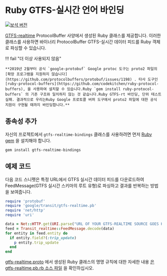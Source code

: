 # Ruby GTFS-실시간 언어 바인딩

[![보석 버전](https://badge.fury.io/rb/gtfs-realtime-bindings.svg)](https://badge.fury.io/rb/gtfs-realtime-bindings)

[GTFS-realtime](https://github.com/google/transit/tree/master/gtfs-realtime) ProtocolBuffer 사양에서 생성된 Ruby 클래스를 제공합니다. 이러한 클래스를 사용하면 바이너리 ProtocolBuffer GTFS-실시간 데이터 피드를 Ruby 객체로 파싱할 수 있습니다.

!!! fail "더 이상 사용되지 않음"

    **2019년 2월부터 공식 `google-protobuf` Google protoc 도구는 proto2 파일의 [확장 프로그램을 지원하지 않습니다](https://github.com/protocolbuffers/protobuf/issues/1198) . 타사 도구인 [ruby-protocol-buffers](https://github.com/codekitchen/ruby-protocol-buffers), 을 사용하여 설치할 수 있습니다.Ruby `gem install ruby-protocol-buffers` 의 기존 구조와 일치하지 않는 것 같습니다.Ruby GTFS-rt 바인딩, 단위 테스트 실패. 결과적으로 우리는Ruby Google 프로토콜 버퍼 도구에서 proto2 파일에 대한 공식 지원이 구현될 때까지 바인딩합니다.**

## 종속성 추가

자신의 프로젝트에서 `gtfs-realtime-bindings` 클래스를 사용하려면 먼저 [Ruby gem](https://rubygems.org/gems/gtfs-realtime-bindings) 을 설치해야 합니다.

    gem install gtfs-realtime-bindings

## 예제 코드

다음 코드 스니펫은 특정 URL에서 GTFS 실시간 데이터 피드를 다운로드하여 FeedMessage(GTFS 실시간 스키마의 루트 유형)로 파싱하고 결과를 반복하는 방법을 보여줍니다.

```ruby
require 'protobuf'
require 'google/transit/gtfs-realtime.pb'
require 'net/http'
require 'uri'

data = Net::HTTP.get(URI.parse("URL OF YOUR GTFS-REALTIME SOURCE GOES HERE"))
feed = Transit_realtime::FeedMessage.decode(data)
for entity in feed.entity do
  if entity.field?(:trip_update)
    p entity.trip_update
  end
end
```

[gtfs-realtime.proto](https://github.com/google/transit/blob/master/gtfs-realtime/proto/gtfs-realtime.proto) 에서 생성된 Ruby 클래스의 명명 규칙에 대한 자세한 내용 [은 gtfs-realtime.pb.rb 소스 파일](https://github.com/MobilityData/gtfs-realtime-bindings/blob/master/ruby/lib/google/transit/gtfs-realtime.pb.rb) 을 확인하십시오.
